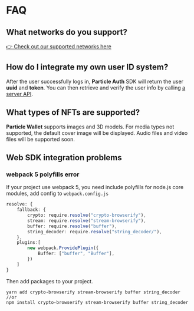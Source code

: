 # FAQ

## What networks do you support?

[👉 Check out our supported networks here](../available-networks/)

## How do I integrate my own user ID system?

After the user successfully logs in, **Particle Auth** SDK will return the user **uuid** and **token**. You can then retrieve and verify the user info by calling [a server API](../auth-service/sdks/server-api.md).

## What types of NFTs are supported?

**Particle Wallet** supports images and 3D models. For media types not supported, the default cover image will be displayed. Audio files and video files will be supported soon.

## Web SDK integration problems

### webpack 5 polyfills error

If your project use webpack 5, you need include polyfills for node.js core modules, add config to `webpack.config.js`

```typescript
resolve: {
    fallback: {
        crypto: require.resolve("crypto-browserify"),
        stream: require.resolve("stream-browserify"),
        buffer: require.resolve("buffer"),
        string_decoder: require.resolve("string_decoder/"),
    },
    plugins:[
        new webpack.ProvidePlugin({
            Buffer: ["buffer", "Buffer"],
        })
    ]
}
```

Then add packages to your project.

```
yarn add crypto-browserify stream-browserify buffer string_decoder
//or
npm install crypto-browserify stream-browserify buffer string_decoder
```










